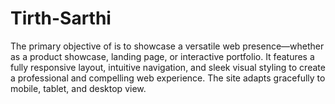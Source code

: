 # Tirth-Sarthi
The primary objective of  is to showcase a versatile web presence—whether as a product showcase, landing page, or interactive portfolio. It features a fully responsive layout, intuitive navigation, and sleek visual styling to create a professional and compelling web experience. The site adapts gracefully to mobile, tablet, and desktop view.
